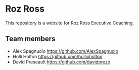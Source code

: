 # Roz Ross
This repository is a website for Roz Ross Executive Coaching.

## Team members

- Alex Spagnuolo <https://github.com/AlexSpagnuolo>
- Holli Holton <https://github.com/hollixholton>
- David Preseault <https://github.com/davidprezo>
